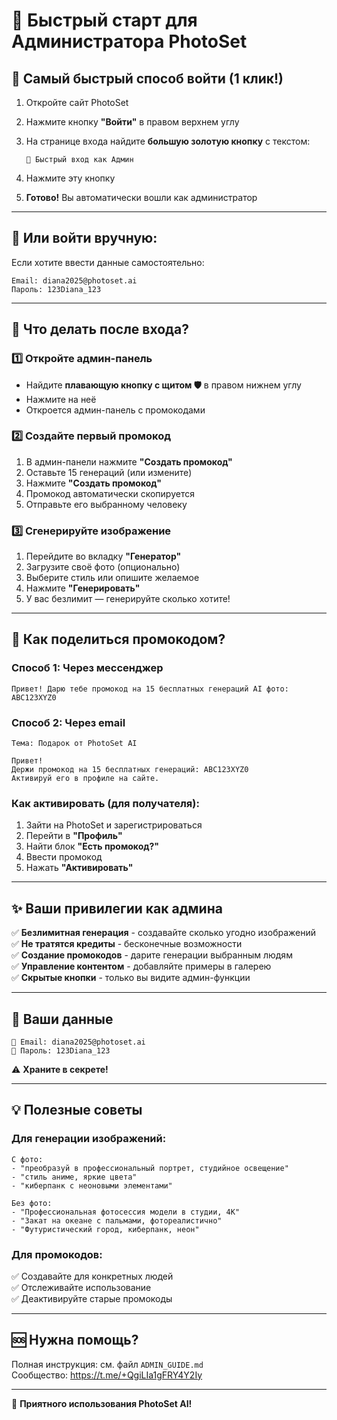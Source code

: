 # 👑 Быстрый старт для Администратора PhotoSet

## 🚀 Самый быстрый способ войти (1 клик!)

1. Откройте сайт PhotoSet
2. Нажмите кнопку **"Войти"** в правом верхнем углу
3. На странице входа найдите **большую золотую кнопку** с текстом:
   
   ```
   👑 Быстрый вход как Админ
   ```

4. Нажмите эту кнопку
5. **Готово!** Вы автоматически вошли как администратор

---

## 📧 Или войти вручную:

Если хотите ввести данные самостоятельно:

```
Email: diana2025@photoset.ai
Пароль: 123Diana_123
```

---

## 🎯 Что делать после входа?

### 1️⃣ Откройте админ-панель
- Найдите **плавающую кнопку с щитом 🛡️** в правом нижнем углу
- Нажмите на неё
- Откроется админ-панель с промокодами

### 2️⃣ Создайте первый промокод
1. В админ-панели нажмите **"Создать промокод"**
2. Оставьте 15 генераций (или измените)
3. Нажмите **"Создать промокод"**
4. Промокод автоматически скопируется
5. Отправьте его выбранному человеку

### 3️⃣ Сгенерируйте изображение
1. Перейдите во вкладку **"Генератор"**
2. Загрузите своё фото (опционально)
3. Выберите стиль или опишите желаемое
4. Нажмите **"Генерировать"**
5. У вас безлимит — генерируйте сколько хотите!

---

## 🎁 Как поделиться промокодом?

### Способ 1: Через мессенджер
```
Привет! Дарю тебе промокод на 15 бесплатных генераций AI фото: 
ABC123XYZ0
```

### Способ 2: Через email
```
Тема: Подарок от PhotoSet AI

Привет!
Держи промокод на 15 бесплатных генераций: ABC123XYZ0
Активируй его в профиле на сайте.
```

### Как активировать (для получателя):
1. Зайти на PhotoSet и зарегистрироваться
2. Перейти в **"Профиль"**
3. Найти блок **"Есть промокод?"**
4. Ввести промокод
5. Нажать **"Активировать"**

---

## ✨ Ваши привилегии как админа

✅ **Безлимитная генерация** - создавайте сколько угодно изображений  
✅ **Не тратятся кредиты** - бесконечные возможности  
✅ **Создание промокодов** - дарите генерации выбранным людям  
✅ **Управление контентом** - добавляйте примеры в галерею  
✅ **Скрытые кнопки** - только вы видите админ-функции  

---

## 🔑 Ваши данные

```
📧 Email: diana2025@photoset.ai
🔑 Пароль: 123Diana_123
```

⚠️ **Храните в секрете!**

---

## 💡 Полезные советы

### Для генерации изображений:
```
С фото:
- "преобразуй в профессиональный портрет, студийное освещение"
- "стиль аниме, яркие цвета"
- "киберпанк с неоновыми элементами"

Без фото:
- "Профессиональная фотосессия модели в студии, 4K"
- "Закат на океане с пальмами, фотореалистично"
- "Футуристический город, киберпанк, неон"
```

### Для промокодов:
✅ Создавайте для конкретных людей  
✅ Отслеживайте использование  
✅ Деактивируйте старые промокоды  

---

## 🆘 Нужна помощь?

Полная инструкция: см. файл `ADMIN_GUIDE.md`  
Сообщество: https://t.me/+QgiLIa1gFRY4Y2Iy

---

💜 **Приятного использования PhotoSet AI!**